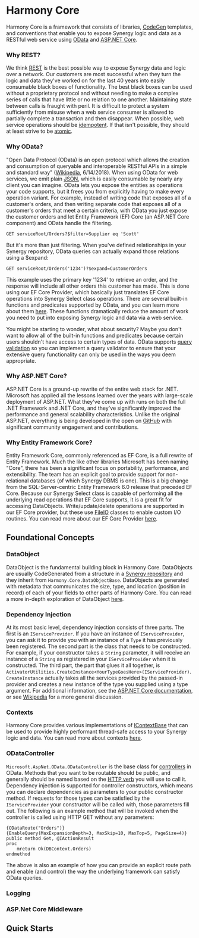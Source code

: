 # Harmony Core
Harmony Core is a framework that consists of libraries, [CodeGen](https://github.com/SteveIves/CodeGen) templates, and conventions that enable you to expose Synergy logic and data as a RESTful web service using [OData](http://www.odata.org/) and [ASP.NET Core](https://docs.microsoft.com/en-us/aspnet/core/).

### Why REST?
We think [REST](https://en.wikipedia.org/wiki/Representational_state_transfer) is the best possible way to expose Synergy data and logic over a network. Our customers are most successful when they turn the logic and data they've worked on for the last 40 years into easily consumable black boxes of functionality. The best black boxes can be used without a proprietary protocol and without needing to make a complex series of calls that have little or no relation to one another. Maintaining state between calls is fraught with peril. It is difficult to protect a system sufficiently from misuse when a web service consumer is allowed to partially complete a transaction and then disappear. When possible, web service operations should be [idempotent](https://en.wikipedia.org/wiki/Idempotence). If that isn't possible, they should at least strive to be [atomic](https://en.wikipedia.org/wiki/Atomicity_(database_systems)). 

### Why OData?
"Open Data Protocol (OData) is an open protocol which allows the creation and consumption of queryable and interoperable RESTful APIs in a simple and standard way" ([Wikipedia](https://en.wikipedia.org/wiki/Open_Data_Protocol), 6/14/2018). When using OData for web services, we emit plain [JSON](http://json.org/), which is easily consumable by nearly any client you can imagine. OData lets you expose the entities as operations your code supports, but it frees you from explicitly having to make every operation variant. For example, instead of writing code that exposes all of a customer's orders, and then writing separate code that exposes all of a customer's orders that meet a certain criteria, with OData you just expose the customer orders and let Entity Framework (EF) Core (an ASP<span></span>.NET Core component) and OData handle the filtering.
```
GET serviceRoot/Orders?$filter=Supplier eq 'Scott'
```

But it's more than just filtering. When you've defined relationships in your Synergy repository, OData queries can actually expand those relations using a $expand:

```
GET serviceRoot/Orders('1234')?$expand=CustomerOrders
```

This example uses the primary key '1234' to retrieve an order, and the response will include all other orders this customer has made. This is done using our EF Core Provider, which basically just translates EF Core operations into Synergy Select class operations. There are several built-in functions and predicates supported by OData, and you can learn more about them [here](http://www.odata.org/getting-started/basic-tutorial/). These functions dramatically reduce the amount of work you need to put into exposing Synergy logic and data via a web service.

You might be starting to wonder, what about security? Maybe you don't want to allow all of the built-in functions and predicates because certain users shouldn't have access to certain types of data. OData supports [query validation](https://github.com/OData/WebApi/tree/master/src/Microsoft.AspNet.OData.Shared/Query/Validators) so you can implement a query validator to ensure that your extensive query functionality can only be used in the ways you deem appropriate.


### Why ASP<span></span>.NET Core?
ASP<span></span>.NET Core is a ground-up rewrite of the entire web stack for .NET. Microsoft has applied all the lessons learned over the years with large-scale deployment of ASP<span></span>.NET. What they've come up with runs on both the full .NET Framework and .NET Core, and they've significantly improved the performance and general scalability characteristics. Unlike the original ASP<span></span>.NET, everything is being developed in the open on [GitHub](https://github.com/aspnet/Home) with significant community engagement and contributions. 

### Why Entity Framework Core?
Entity Framework Core, commonly referenced as EF Core, is a full rewrite of Entity Framework. Much the like other libraries Microsoft has been naming "Core", there has been a significant focus on portability, performance, and extensibility. The team has an explicit goal to provide support for non-relational databases (of which Synergy DBMS is one). This is a big change from the SQL-Server-centric Entity Framework 6.0 release that preceded EF Core. Because our Synergy Select class is capable of performing all the underlying read operations that EF Core supports, it is a great fit for accessing DataObjects. Write/update/delete operations are supported in our EF Core provider, but these use [FileIO](FileIO.md) classes to enable custom I/O routines. You can read more about our EF Core Provider [here](EntityFramework.md).

## Foundational Concepts
### DataObject
DataObject is the fundamental building block in Harmony Core. DataObjects are usually CodeGenerated from a structure in a [Synergy repository](http://docs.synergyde.com/index.htm#rps/rpsChap1Whatisrepository.htm) and they inherit from `Harmony.Core.DataObjectBase`. DataObjects are generated with metadata that communicates the size, type, and location (position in record) of each of your fields to other parts of Harmony Core. You can read a more in-depth exploration of DataObject [here](DataObject.md).
### Dependency Injection
At its most basic level, dependency injection consists of three parts. The first is an `IServiceProvider`. If you have an instance of `IServiceProvider`, you can ask it to provide you with an instance of a `Type` it has previously been registered. The second part is the class that needs to be constructed. For example, if your constructor takes a `String` parameter, it will receive an instance of a `String` as registered in your `IServiceProvider` when it is constructed. The third part, the part that glues it all together, is `ActivatorUtilities.CreateInstance<YourTypeGoesHere>(IServiceProvider)`. `CreateInstance` actually takes all the services provided by the passed-in provider and creates a new instance of the type you supplied using a type argument. For additional information, see the [ASP.NET Core documentation](https://docs.microsoft.com/en-us/aspnet/core/fundamentals/dependency-injection), or see [Wikipedia](https://en.wikipedia.org/wiki/Dependency_injection) for a more general discussion.

### Contexts
Harmony Core provides various implementations of [IContextBase](Reference/IContextBase.md) that can be used to provide highly performant thread-safe access to your Synergy logic and data. You can read more about contexts [here](Contexts.md).

### ODataController
`Microsoft.AspNet.OData.ODataController` is the base class for [controllers](https://docs.microsoft.com/en-us/aspnet/core/mvc/controllers/actions?view=aspnetcore-2.1#what-is-a-controller) in OData. Methods that you want to be routable should be public, and generally should be named based on the [HTTP verb](http://www.restapitutorial.com/lessons/httpmethods.html) you will use to call it. Dependency injection is supported for controller constructors, which means you can declare dependencies as parameters to your public constructor method. If requests for those types can be satisfied by the `IServiceProvider` your constructor will be called with, those parameters fill out. The following is an example method that will be invoked when the controller is called using HTTP GET without any parameters:

```
{ODataRoute("Orders")}
{EnableQuery(MaxExpansionDepth=3, MaxSkip=10, MaxTop=5, PageSize=4)}
public method Get, @IActionResult
proc
	mreturn Ok(DBContext.Orders)
endmethod
```
The above is also an example of how you can provide an explicit route path and enable (and control) the way the underlying framework can satisfy OData queries.

### Logging
### ASP<span></span>.Net Core Middleware

## Quick Starts
